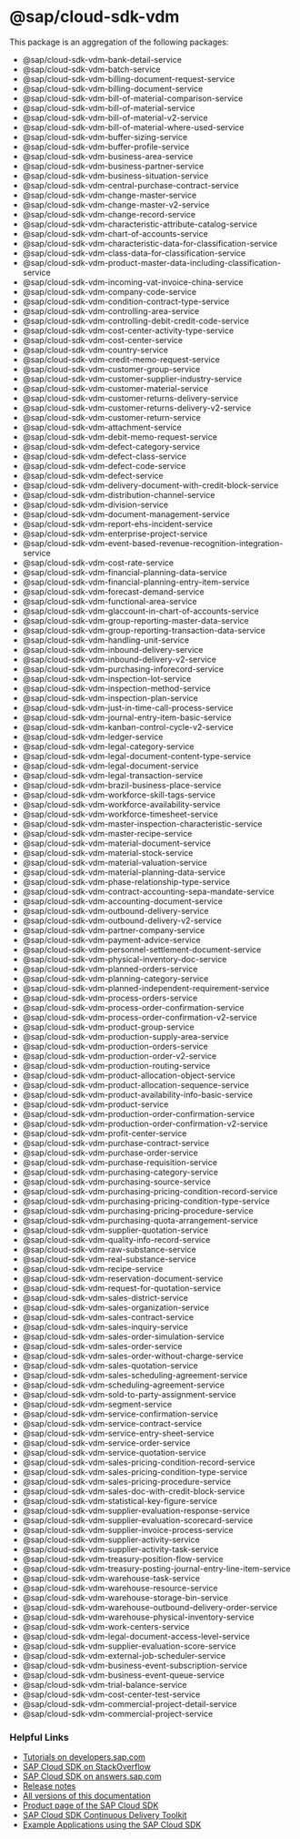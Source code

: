 # @sap/cloud-sdk-vdm

This package is an aggregation of the following packages:
* @sap/cloud-sdk-vdm-bank-detail-service
* @sap/cloud-sdk-vdm-batch-service
* @sap/cloud-sdk-vdm-billing-document-request-service
* @sap/cloud-sdk-vdm-billing-document-service
* @sap/cloud-sdk-vdm-bill-of-material-comparison-service
* @sap/cloud-sdk-vdm-bill-of-material-service
* @sap/cloud-sdk-vdm-bill-of-material-v2-service
* @sap/cloud-sdk-vdm-bill-of-material-where-used-service
* @sap/cloud-sdk-vdm-buffer-sizing-service
* @sap/cloud-sdk-vdm-buffer-profile-service
* @sap/cloud-sdk-vdm-business-area-service
* @sap/cloud-sdk-vdm-business-partner-service
* @sap/cloud-sdk-vdm-business-situation-service
* @sap/cloud-sdk-vdm-central-purchase-contract-service
* @sap/cloud-sdk-vdm-change-master-service
* @sap/cloud-sdk-vdm-change-master-v2-service
* @sap/cloud-sdk-vdm-change-record-service
* @sap/cloud-sdk-vdm-characteristic-attribute-catalog-service
* @sap/cloud-sdk-vdm-chart-of-accounts-service
* @sap/cloud-sdk-vdm-characteristic-data-for-classification-service
* @sap/cloud-sdk-vdm-class-data-for-classification-service
* @sap/cloud-sdk-vdm-product-master-data-including-classification-service
* @sap/cloud-sdk-vdm-incoming-vat-invoice-china-service
* @sap/cloud-sdk-vdm-company-code-service
* @sap/cloud-sdk-vdm-condition-contract-type-service
* @sap/cloud-sdk-vdm-controlling-area-service
* @sap/cloud-sdk-vdm-controlling-debit-credit-code-service
* @sap/cloud-sdk-vdm-cost-center-activity-type-service
* @sap/cloud-sdk-vdm-cost-center-service
* @sap/cloud-sdk-vdm-country-service
* @sap/cloud-sdk-vdm-credit-memo-request-service
* @sap/cloud-sdk-vdm-customer-group-service
* @sap/cloud-sdk-vdm-customer-supplier-industry-service
* @sap/cloud-sdk-vdm-customer-material-service
* @sap/cloud-sdk-vdm-customer-returns-delivery-service
* @sap/cloud-sdk-vdm-customer-returns-delivery-v2-service
* @sap/cloud-sdk-vdm-customer-return-service
* @sap/cloud-sdk-vdm-attachment-service
* @sap/cloud-sdk-vdm-debit-memo-request-service
* @sap/cloud-sdk-vdm-defect-category-service
* @sap/cloud-sdk-vdm-defect-class-service
* @sap/cloud-sdk-vdm-defect-code-service
* @sap/cloud-sdk-vdm-defect-service
* @sap/cloud-sdk-vdm-delivery-document-with-credit-block-service
* @sap/cloud-sdk-vdm-distribution-channel-service
* @sap/cloud-sdk-vdm-division-service
* @sap/cloud-sdk-vdm-document-management-service
* @sap/cloud-sdk-vdm-report-ehs-incident-service
* @sap/cloud-sdk-vdm-enterprise-project-service
* @sap/cloud-sdk-vdm-event-based-revenue-recognition-integration-service
* @sap/cloud-sdk-vdm-cost-rate-service
* @sap/cloud-sdk-vdm-financial-planning-data-service
* @sap/cloud-sdk-vdm-financial-planning-entry-item-service
* @sap/cloud-sdk-vdm-forecast-demand-service
* @sap/cloud-sdk-vdm-functional-area-service
* @sap/cloud-sdk-vdm-glaccount-in-chart-of-accounts-service
* @sap/cloud-sdk-vdm-group-reporting-master-data-service
* @sap/cloud-sdk-vdm-group-reporting-transaction-data-service
* @sap/cloud-sdk-vdm-handling-unit-service
* @sap/cloud-sdk-vdm-inbound-delivery-service
* @sap/cloud-sdk-vdm-inbound-delivery-v2-service
* @sap/cloud-sdk-vdm-purchasing-inforecord-service
* @sap/cloud-sdk-vdm-inspection-lot-service
* @sap/cloud-sdk-vdm-inspection-method-service
* @sap/cloud-sdk-vdm-inspection-plan-service
* @sap/cloud-sdk-vdm-just-in-time-call-process-service
* @sap/cloud-sdk-vdm-journal-entry-item-basic-service
* @sap/cloud-sdk-vdm-kanban-control-cycle-v2-service
* @sap/cloud-sdk-vdm-ledger-service
* @sap/cloud-sdk-vdm-legal-category-service
* @sap/cloud-sdk-vdm-legal-document-content-type-service
* @sap/cloud-sdk-vdm-legal-document-service
* @sap/cloud-sdk-vdm-legal-transaction-service
* @sap/cloud-sdk-vdm-brazil-business-place-service
* @sap/cloud-sdk-vdm-workforce-skill-tags-service
* @sap/cloud-sdk-vdm-workforce-availability-service
* @sap/cloud-sdk-vdm-workforce-timesheet-service
* @sap/cloud-sdk-vdm-master-inspection-characteristic-service
* @sap/cloud-sdk-vdm-master-recipe-service
* @sap/cloud-sdk-vdm-material-document-service
* @sap/cloud-sdk-vdm-material-stock-service
* @sap/cloud-sdk-vdm-material-valuation-service
* @sap/cloud-sdk-vdm-material-planning-data-service
* @sap/cloud-sdk-vdm-phase-relationship-type-service
* @sap/cloud-sdk-vdm-contract-accounting-sepa-mandate-service
* @sap/cloud-sdk-vdm-accounting-document-service
* @sap/cloud-sdk-vdm-outbound-delivery-service
* @sap/cloud-sdk-vdm-outbound-delivery-v2-service
* @sap/cloud-sdk-vdm-partner-company-service
* @sap/cloud-sdk-vdm-payment-advice-service
* @sap/cloud-sdk-vdm-personnel-settlement-document-service
* @sap/cloud-sdk-vdm-physical-inventory-doc-service
* @sap/cloud-sdk-vdm-planned-orders-service
* @sap/cloud-sdk-vdm-planning-category-service
* @sap/cloud-sdk-vdm-planned-independent-requirement-service
* @sap/cloud-sdk-vdm-process-orders-service
* @sap/cloud-sdk-vdm-process-order-confirmation-service
* @sap/cloud-sdk-vdm-process-order-confirmation-v2-service
* @sap/cloud-sdk-vdm-product-group-service
* @sap/cloud-sdk-vdm-production-supply-area-service
* @sap/cloud-sdk-vdm-production-orders-service
* @sap/cloud-sdk-vdm-production-order-v2-service
* @sap/cloud-sdk-vdm-production-routing-service
* @sap/cloud-sdk-vdm-product-allocation-object-service
* @sap/cloud-sdk-vdm-product-allocation-sequence-service
* @sap/cloud-sdk-vdm-product-availability-info-basic-service
* @sap/cloud-sdk-vdm-product-service
* @sap/cloud-sdk-vdm-production-order-confirmation-service
* @sap/cloud-sdk-vdm-production-order-confirmation-v2-service
* @sap/cloud-sdk-vdm-profit-center-service
* @sap/cloud-sdk-vdm-purchase-contract-service
* @sap/cloud-sdk-vdm-purchase-order-service
* @sap/cloud-sdk-vdm-purchase-requisition-service
* @sap/cloud-sdk-vdm-purchasing-category-service
* @sap/cloud-sdk-vdm-purchasing-source-service
* @sap/cloud-sdk-vdm-purchasing-pricing-condition-record-service
* @sap/cloud-sdk-vdm-purchasing-pricing-condition-type-service
* @sap/cloud-sdk-vdm-purchasing-pricing-procedure-service
* @sap/cloud-sdk-vdm-purchasing-quota-arrangement-service
* @sap/cloud-sdk-vdm-supplier-quotation-service
* @sap/cloud-sdk-vdm-quality-info-record-service
* @sap/cloud-sdk-vdm-raw-substance-service
* @sap/cloud-sdk-vdm-real-substance-service
* @sap/cloud-sdk-vdm-recipe-service
* @sap/cloud-sdk-vdm-reservation-document-service
* @sap/cloud-sdk-vdm-request-for-quotation-service
* @sap/cloud-sdk-vdm-sales-district-service
* @sap/cloud-sdk-vdm-sales-organization-service
* @sap/cloud-sdk-vdm-sales-contract-service
* @sap/cloud-sdk-vdm-sales-inquiry-service
* @sap/cloud-sdk-vdm-sales-order-simulation-service
* @sap/cloud-sdk-vdm-sales-order-service
* @sap/cloud-sdk-vdm-sales-order-without-charge-service
* @sap/cloud-sdk-vdm-sales-quotation-service
* @sap/cloud-sdk-vdm-sales-scheduling-agreement-service
* @sap/cloud-sdk-vdm-scheduling-agreement-service
* @sap/cloud-sdk-vdm-sold-to-party-assignment-service
* @sap/cloud-sdk-vdm-segment-service
* @sap/cloud-sdk-vdm-service-confirmation-service
* @sap/cloud-sdk-vdm-service-contract-service
* @sap/cloud-sdk-vdm-service-entry-sheet-service
* @sap/cloud-sdk-vdm-service-order-service
* @sap/cloud-sdk-vdm-service-quotation-service
* @sap/cloud-sdk-vdm-sales-pricing-condition-record-service
* @sap/cloud-sdk-vdm-sales-pricing-condition-type-service
* @sap/cloud-sdk-vdm-sales-pricing-procedure-service
* @sap/cloud-sdk-vdm-sales-doc-with-credit-block-service
* @sap/cloud-sdk-vdm-statistical-key-figure-service
* @sap/cloud-sdk-vdm-supplier-evaluation-response-service
* @sap/cloud-sdk-vdm-supplier-evaluation-scorecard-service
* @sap/cloud-sdk-vdm-supplier-invoice-process-service
* @sap/cloud-sdk-vdm-supplier-activity-service
* @sap/cloud-sdk-vdm-supplier-activity-task-service
* @sap/cloud-sdk-vdm-treasury-position-flow-service
* @sap/cloud-sdk-vdm-treasury-posting-journal-entry-line-item-service
* @sap/cloud-sdk-vdm-warehouse-task-service
* @sap/cloud-sdk-vdm-warehouse-resource-service
* @sap/cloud-sdk-vdm-warehouse-storage-bin-service
* @sap/cloud-sdk-vdm-warehouse-outbound-delivery-order-service
* @sap/cloud-sdk-vdm-warehouse-physical-inventory-service
* @sap/cloud-sdk-vdm-work-centers-service
* @sap/cloud-sdk-vdm-legal-document-access-level-service
* @sap/cloud-sdk-vdm-supplier-evaluation-score-service
* @sap/cloud-sdk-vdm-external-job-scheduler-service
* @sap/cloud-sdk-vdm-business-event-subscription-service
* @sap/cloud-sdk-vdm-business-event-queue-service
* @sap/cloud-sdk-vdm-trial-balance-service
* @sap/cloud-sdk-vdm-cost-center-test-service
* @sap/cloud-sdk-vdm-commercial-project-detail-service
* @sap/cloud-sdk-vdm-commercial-project-service

### Helpful Links

- [Tutorials on developers.sap.com](https://developers.sap.com/tutorial-navigator.html?tag=products:technology-platform/sap-cloud-sdk/sap-cloud-sdk&tag=topic:javascript)
- [SAP Cloud SDK on StackOverflow](https://stackoverflow.com/questions/tagged/sap-cloud-sdk?tab=Newest)
- [SAP Cloud SDK on answers.sap.com](https://answers.sap.com/tags/73555000100800000895)
- [Release notes](https://help.sap.com/doc/2324e9c3b28748a4ae2ad08166d77675/1.0/en-US/js-index.html)
- [All versions of this documentation](https://help.sap.com/viewer/product/SAP_CLOUD_SDK/1.0/en-US)
- [Product page of the SAP Cloud SDK](https://developers.sap.com/topics/cloud-sdk.html)
- [SAP Cloud SDK Continuous Delivery Toolkit](https://github.com/SAP/cloud-s4-sdk-pipeline)
- [Example Applications using the SAP Cloud SDK](https://github.com/SAP/cloud-s4-sdk-examples)
